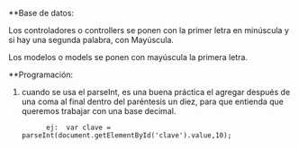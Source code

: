 

**Base de datos:

Los controladores o controllers se ponen con la primer letra en minúscula y si hay una segunda palabra, con Mayúscula.

Los modelos o models se ponen con mayúscula la primera letra.


**Programación:

1) cuando se usa el parseInt, es una buena práctica el agregar después de una coma al final dentro del paréntesis un diez, para que entienda que queremos trabajar con una base decimal.

             ej:  var clave = parseInt(document.getElementById('clave').value,10);